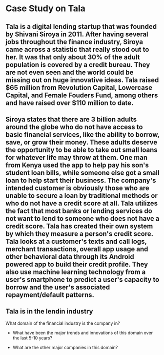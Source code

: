# Case Study on Tala

## Tala is a digital lending startup that was founded by Shivani Siroya in 2011. After having several jobs throughout the finance industry, Siroya came across a statistic that really stood out to her. It was that only about 30% of the adult population is covered by a credit bureau. They are not even seen and the world could be missing out on huge innovative ideas. Tala raised $65 million from Revolution Capital, Lowercase Capital, and Female Fouders Fund, among others and have raised over $110 million to date.

## Siroya states that there are 3 billion adults around the globe who do not have access to basic financial services, like the ability to borrow, save, or grow their money. These adults deserve the opportunity to be able to take out small loans for whatever life may throw at them. One man from Kenya used the app to help pay his son's student loan bills, while someone else got a small loan to help start their business. The company's intended customer is obviously those who are unable to secure a loan by traditional methods or who do not have a credit score at all. Tala utilizes the fact that most banks or lending services do not want to lend to someone who does not have a credit score. Tala has created their own system by which they measure a person's credit score. Tala looks at a customer's texts and call logs, merchant transactions, overall app usage and other behavioral data through its Android powered app to build their credit profile. They also use machine learning technology from a user's smartphone to predict a user's capacity to borrow and the user's associated repayment/default patterns.

## Tala is in the lendin industry
What domain of the financial industry is the company in?

* What have been the major trends and innovations of this domain over the last 5-10 years?

* What are the other major companies in this domain?


